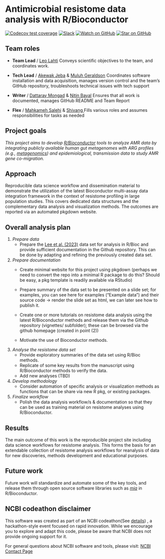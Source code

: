 
<!-- README.md is generated from README.Rmd. Please edit that file -->

# Antimicrobial resistome data analysis with R/Bioconductor

<!-- badges: start -->

[![Codecov test
coverage](https://codecov.io/gh/NCBI-Codeathons/amr-2024-team-lahti/branch/main/graph/badge.svg)](https://codecov.io/gh/NCBI-Codeathons/amr-2024-team-lahti?branch=main)
[![Slack](https://img.shields.io/badge/Slack-Join-blue.svg?logo=slack)](https://ncbiamrcodeathon.slack.com/x-p7700037081187-7765806765012-7763213820995/archives/C07L5HA3UFR)
[![Watch on
GitHub](https://img.shields.io/github/watchers/NCBI-Codeathons/amr-2024-team-lahti.svg?style=social)](https://github.com/NCBI-Codeathons/amr-2024-team-lahti/watchers)
[![Star on
GitHub](https://img.shields.io/github/stars/NCBI-Codeathons/amr-2024-team-lahti.svg?style=social)](https://github.com/NCBI-Codeathons/amr-2024-team-lahti/stargazers)
<!-- badges: end -->

## Team roles

- **Team Lead** / [Leo Lahti](https://github.com/antagomir) Conveys
  scientific objectives to the team, and coordinates work.

- **Tech Lead** / [Akewak Jeba](https://github.com/ake123) & [Muluh
  Geraldson](https://github.com/Daenarys8) Coordinates software
  installation and data acquisition, manages version control and the
  team’s GitHub repository, troubleshoots technical issues with tech
  support

- **Writer** / [Dattaray Mongad](https://github.com/microDM) & [Nitin
  Bayal](https://github.com/nixonbyl) Ensures that all work is
  documented, manages GitHub README and Team Report

- **Flex** / [Mahkameh Salehi](https://github.com/mahkamehsalehi) &
  [Shivang ](https://github.com/ShivangPB) Fills various roles and
  assumes responsibilities for tasks as needed

## Project goals

*This project aims to develop
[R/Bioconductor](https://www.bioconductor.org/) tools to analyze AMR
data by integrating publicly available human gut metagenomes with ARG
profiles (e.g.,
[metagenomics](https://www.nature.com/subjects/metagenomics)) and
epidemiological, transmission data to study AMR gene co-migration.*

## Approach

Reproducible data science workflow and dissemination material to
demonstrate the utilization of the latest Bioconductor multi-assay data
integration framework in the context of resistome profiling in large
population studies. This covers dedicated data structures and the
complementary data analysis and visualization methods. The outcomes are
reported via an automated pkgdown website.

## Overall analysis plan

1.  *Prepare data*
    - Prepare the [Lee et
      al. (2023)](https://github.com/microbiome/data/tree/main/Lee2023)
      data set for analysis in R/Bioc and provide sufficient
      documentation in the Github repository. This can be done by
      adapting and refining the previously created data set.
2.  *Prepare documentation*
    - Create minimal website for this project using pkgdown (perhaps we
      need to convert the repo into a minimal R package to do this?
      Should be easy, a pkg template is readily available via RStudio)

    - Prepare summary of the data set to be presented on a slide set;
      for examples, you can see here for examples (“Example data”) and
      their source code -\> render the slide set as html, we can later
      see how to publish it.

    - Create one or more tutorials on resistome data analysis using the
      latest R/Bioconductor methods and release them via the Github
      repository (vignettes/ subfolder); these can be browsed via the
      github homepage (created in point (2))

    - Motivate the use of Bioconductor methods.
3.  *Analyse the resistome data set*
    - Provide exploratory summaries of the data set using R/Bioc
      methods.
    - Replicate of some key results from the manuscript using
      R/Bioconductor methods to verify the data.
    - Add new analyses (TBD)
4.  *Develop methodology*
    - Consider automation of specific analysis or visualization methods
      as functions that can be share via new R pkg, or existing
      packages.
5.  *Finalize workflow*
    - Polish the data analysis workflow/s & documentation so that they
      can be used as training material on resistome analyses using
      R/Bioconductor.

## Results

The main outcome of this work is the reproducible project site including
data science workflows for resistome analysis. This forms the basis for
an extendable collection of resistome analysis workflows for reanalysis
of data for new discoveries, methods development and educational
purposes.

## Future work

Future work will standardize and automate some of the key tools, and
release them through open source software libraries such as
*[mia](https://microbiome.github.io/mia/)* in R/Bioconductor.

## NCBI codeathon disclaimer

This software was created as part of an NCBI codeathon(See
[details](https://www.nlm.nih.gov/ncbi/workshops/2024-09_AMR-Codeathon/codeathon-details.html))
, a hackathon-style event focused on rapid innovation. While we
encourage you to explore and adapt this code, please be aware that NCBI
does not provide ongoing support for it.

For general questions about NCBI software and tools, please visit: [NCBI
Contact Page](https://www.ncbi.nlm.nih.gov/home/about/contact/)
